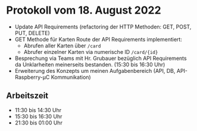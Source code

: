 # Protokoll vom 18. August 2022
- Update API Requirements (refactoring der HTTP Methoden: GET, POST, PUT, DELETE)
- GET Methode für Karten Route der API Requirements implementiert:
    - Abrufen aller Karten über `/card`
    - Abrufer einzelner Karten via numerische ID `/card/{id}` 
- Besprechung via Teams mit Hr. Grubauer bezüglich API Requirements da Unklarheiten meinerseits bestanden. (15:30 bis 16:30 Uhr)
- Erweiterung des Konzepts um meinen Aufgabenbereich (API, DB, API-Raspberry-µC Kommunikation)

## Arbeitszeit
<!-- { "progress": true, "date": ["22/08/18", "22/08/19"] } -->
- 11:30 bis 14:30 Uhr
- 15:30 bis 16:30 Uhr
- 21:30 bis 01:00 Uhr
<!-- { "progress": false } -->
